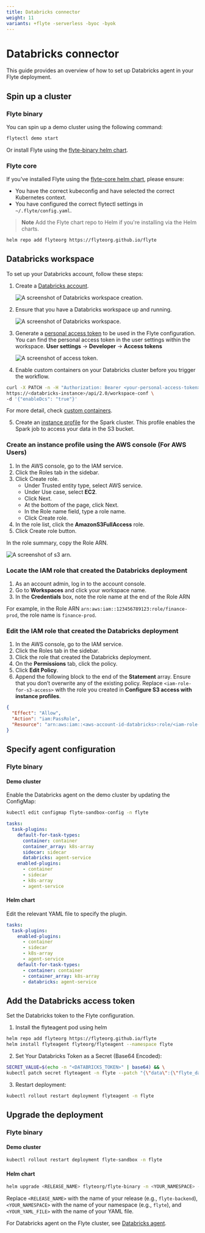 ```yaml
---
title: Databricks connector
weight: 11
variants: +flyte -serverless -byoc -byok
---
```


# Databricks connector

This guide provides an overview of how to set up Databricks agent in your Flyte deployment.

## Spin up a cluster

### Flyte binary

You can spin up a demo cluster using the following command:

```bash
flytectl demo start
```

Or install Flyte using the [flyte-binary helm chart](#deployment-deployment-cloud-simple).

### Flyte core

If you've installed Flyte using the 
[flyte-core helm chart](https://github.com/flyteorg/flyte/tree/master/charts/flyte-core), please ensure:

- You have the correct kubeconfig and have selected the correct Kubernetes context.
- You have configured the correct flytectl settings in `~/.flyte/config.yaml`.

> **Note**
> Add the Flyte chart repo to Helm if you're installing via the Helm charts.

```bash
helm repo add flyteorg https://flyteorg.github.io/flyte
```

## Databricks workspace

To set up your Databricks account, follow these steps:

1. Create a [Databricks account](https://www.databricks.com/).

   ![A screenshot of Databricks workspace creation.](https://raw.githubusercontent.com/flyteorg/static-resources/main/flyte/deployment/plugins/databricks/databricks_workspace.png)

2. Ensure that you have a Databricks workspace up and running.

   ![A screenshot of Databricks workspace.](https://raw.githubusercontent.com/flyteorg/static-resources/main/flyte/deployment/plugins/databricks/open_workspace.png)

3. Generate a [personal access token](https://docs.databricks.com/dev-tools/auth.html#databricks-personal-ACCESS_TOKEN-authentication) to be used in the Flyte configuration.
   You can find the personal access token in the user settings within the workspace. **User settings** -> **Developer** -> **Access tokens**

   ![A screenshot of access token.](https://raw.githubusercontent.com/flyteorg/static-resources/main/flyte/deployment/plugins/databricks/databricks_access_token.png)

4. Enable custom containers on your Databricks cluster before you trigger the workflow.

```bash
curl -X PATCH -n -H "Authorization: Bearer <your-personal-access-token>" \
https://<databricks-instance>/api/2.0/workspace-conf \
-d '{"enableDcs": "true"}'
```

For more detail, check [custom containers](https://docs.databricks.com/administration-guide/clusters/container-services.html).

5. Create an [instance profile](https://docs.databricks.com/administration-guide/cloud-configurations/aws/instance-profiles.html) for the Spark cluster. This profile enables the Spark job to access your data in the S3 bucket.

### Create an instance profile using the AWS console (For AWS Users)

1. In the AWS console, go to the IAM service.
2. Click the Roles tab in the sidebar.
3. Click Create role.
   - Under Trusted entity type, select AWS service.
   - Under Use case, select **EC2**.
   - Click Next.
   - At the bottom of the page, click Next.
   - In the Role name field, type a role name.
   - Click Create role.
4. In the role list, click the **AmazonS3FullAccess** role.
5. Click Create role button.

In the role summary, copy the Role ARN.

   ![A screenshot of s3 arn.](https://raw.githubusercontent.com/flyteorg/static-resources/main/flyte/deployment/plugins/databricks/s3_arn.png)

### Locate the IAM role that created the Databricks deployment

1. As an account admin, log in to the account console.
2. Go to **Workspaces** and click your workspace name.
3. In the **Credentials** box, note the role name at the end of the Role ARN

For example, in the Role ARN `arn:aws:iam::123456789123:role/finance-prod`, the role name is `finance-prod`.

### Edit the IAM role that created the Databricks deployment

1. In the AWS console, go to the IAM service.
2. Click the Roles tab in the sidebar.
3. Click the role that created the Databricks deployment.
4. On the **Permissions** tab, click the policy.
5. Click **Edit Policy**.
6. Append the following block to the end of the **Statement** array. Ensure that you don’t overwrite any of the existing policy. Replace `<iam-role-for-s3-access>` with the role you created in **Configure S3 access with instance profiles**.

```json
{
  "Effect": "Allow",
  "Action": "iam:PassRole",
  "Resource": "arn:aws:iam::<aws-account-id-databricks>:role/<iam-role-for-s3-access>"
}
```

## Specify agent configuration

### Flyte binary

#### Demo cluster

Enable the Databricks agent on the demo cluster by updating the ConfigMap:

```bash
kubectl edit configmap flyte-sandbox-config -n flyte
```

```yaml
tasks:
  task-plugins:
    default-for-task-types:
      container: container
      container_array: k8s-array
      sidecar: sidecar
      databricks: agent-service
    enabled-plugins:
      - container
      - sidecar
      - k8s-array
      - agent-service
```

#### Helm chart

Edit the relevant YAML file to specify the plugin.

```yaml
tasks:
  task-plugins:
    enabled-plugins:
      - container
      - sidecar
      - k8s-array
      - agent-service
    default-for-task-types:
      - container: container
      - container_array: k8s-array
      - databricks: agent-service
```

## Add the Databricks access token

Set the Databricks token to the Flyte configuration.

1. Install the flyteagent pod using helm

```bash
helm repo add flyteorg https://flyteorg.github.io/flyte
helm install flyteagent flyteorg/flyteagent --namespace flyte
```

2. Set Your Databricks Token as a Secret (Base64 Encoded):

```bash
SECRET_VALUE=$(echo -n "<DATABRICKS_TOKEN>" | base64) && \
kubectl patch secret flyteagent -n flyte --patch "{\"data\":{\"flyte_databricks_access_token\":\"$SECRET_VALUE\"}}"
```

3. Restart deployment:

```bash
kubectl rollout restart deployment flyteagent -n flyte
```

## Upgrade the deployment

### Flyte binary

#### Demo cluster

```bash
kubectl rollout restart deployment flyte-sandbox -n flyte
```

#### Helm chart

```bash
helm upgrade <RELEASE_NAME> flyteorg/flyte-binary -n <YOUR_NAMESPACE> --values <YOUR_YAML_FILE>
```

Replace `<RELEASE_NAME>` with the name of your release (e.g., `flyte-backend`), `<YOUR_NAMESPACE>` with the name of your namespace (e.g., `flyte`), and `<YOUR_YAML_FILE>` with the name of your YAML file.

For Databricks agent on the Flyte cluster, see [Databricks agent](https://docs.flyte.org/en/latest/flytesnacks/examples/databricks_agent/index.html).
